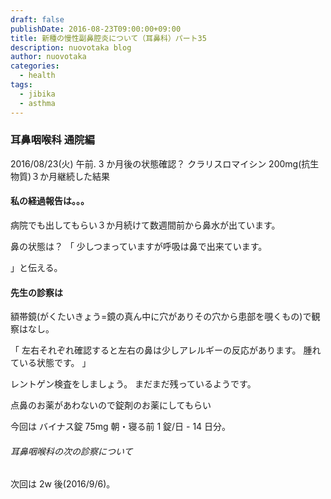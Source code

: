 ```yaml
---
draft: false
publishDate: 2016-08-23T09:00:00+09:00
title: 新種の慢性副鼻腔炎について（耳鼻科）パート35
description: nuovotaka blog
author: nuovotaka
categories:
  - health
tags:
  - jibika
  - asthma
---
```


### 耳鼻咽喉科 通院編

2016/08/23(火) 午前.
3 か月後の状態確認？
クラリスロマイシン 200mg(抗生物質)３か月継続した結果

#### 私の経過報告は。。。

病院でも出してもらい３か月続けて数週間前から鼻水が出ています。

鼻の状態は？
「
少しつまっていますが呼吸は鼻で出来ています。

」と伝える。

#### 先生の診察は

額帯鏡(がくたいきょう=鏡の真ん中に穴がありその穴から患部を覗くもの)で観察はなし。

「
左右それぞれ確認すると左右の鼻は少しアレルギーの反応があります。
腫れている状態です。
」

レントゲン検査をしましょう。
まだまだ残っているようです。

点鼻のお薬があわないので錠剤のお薬にしてもらい

今回は
バイナス錠 75mg 朝・寝る前 1 錠/日 - 14 日分。

###### 耳鼻咽喉科の次の診察について

次回は 2w 後(2016/9/6)。
